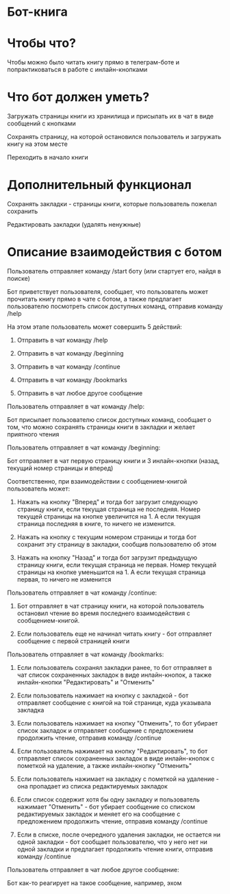 # Бот-книга

# Чтобы что?

Чтобы можно было читать книгу прямо в телеграм-боте и попрактиковаться в работе с инлайн-кнопками

# Что бот должен уметь?

Загружать страницы книги из хранилища и присылать их в чат в виде сообщений с кнопками

Сохранять страницу, на которой остановился пользователь и загружать книгу на этом месте

Переходить в начало книги

# Дополнительный функционал

Сохранять закладки - страницы книги, которые пользователь пожелал сохранить

Редактировать закладки (удалять ненужные)

# Описание взаимодействия с ботом

Пользователь отправляет команду /start боту (или стартует его, найдя в поиске)

Бот приветствует пользователя, сообщает, что пользователь может прочитать книгу прямо в чате с ботом, а также предлагает пользователю посмотреть список доступных команд, отправив команду /help

На этом этапе пользователь может совершить 5 действий:

1. Отправить в чат команду /help

2. Отправить в чат команду /beginning

3. Отправить в чат команду /continue

4. Отправить в чат команду /bookmarks

5. Отправить в чат любое другое сообщение
   
Пользователь отправляет в чат команду /help:

Бот присылает пользователю список доступных команд, сообщает о том, что можно сохранять страницы книги в закладки и желает приятного чтения


Пользователь отправляет в чат команду /beginning:

Бот отправляет в чат первую страницу книги и 3 инлайн-кнопки (назад, текущий номер страницы и вперед)


Соответственно, при взаимодействии с сообщением-книгой пользователь может:

1. Нажать на кнопку "Вперед" и тогда бот загрузит следующую страницу книги, если текущая страница не последняя. Номер текущей страницы на кнопке увеличится на 1. А если текущая страница последняя в книге, то ничего не изменится.

2. Нажать на кнопку с текущим номером страницы и тогда бот сохранит эту страницу в закладки, сообщив пользователю об этом

3. Нажать на кнопку "Назад" и тогда бот загрузит предыдущую страницу книги, если текущая страница не первая. Номер текущей страницы на кнопке уменьшится на 1. А если текущая страница первая, то ничего не изменится


Пользователь отправляет в чат команду /continue:

1. Бот отправляет в чат страницу книги, на которой пользователь остановил чтение во время последнего взаимодействия с сообщением-книгой.

2. Если пользователь еще не начинал читать книгу - бот отправляет сообщение с первой страницей книги

Пользователь отправляет в чат команду /bookmarks:

1. Если пользователь сохранял закладки ранее, то бот отправляет в чат список сохраненных закладок в виде инлайн-кнопок, а также инлайн-кнопки "Редактировать" и "Отменить"

2. Если пользователь нажимает на кнопку с закладкой - бот отправляет сообщение с книгой на той странице, куда указывала закладка

3. Если пользователь нажимает на кнопку "Отменить", то бот убирает список закладок и отправляет сообщение с предложением продолжить чтение, отправив команду /continue

4. Если пользователь нажимает на кнопку "Редактировать", то бот отправляет список сохраненных закладок в виде инлайн-кнопок с пометкой на удаление, а также инлайн-кнопку "Отменить"

5. Если пользователь нажимает на закладку с пометкой на удаление - она пропадает из списка редактируемых закладок

6. Если список содержит хотя бы одну закладку и пользователь нажимает "Отменить" - бот убирает сообщение со списком редактируемых закладок и меняет его на сообщение с предложением продолжить чтение, отправив команду /continue

7. Если в списке, после очередного удаления закладки, не остается ни одной закладки - бот сообщает пользователю, что у него нет ни одной закладки и предлагает продолжить чтение книги, отправив команду /continue


Пользователь отправляет в чат любое другое сообщение:

Бот как-то реагирует на такое сообщение, например, эхом

